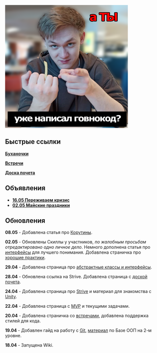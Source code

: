 <img src="attachments/meme1.png" width="400" height="400">

## Быстрые ссылки

[**Буханочки**](team/team_index.md)

[**Встречи**](team/meetings.md)

[**Доска почета**](team/hall_of_fame.md)

## Объявления

- [**16.05 Переживаем кризис**](announces/05-16.md)
- [**02.05 Майские праздники**](announces/05-02.md)

## Обновления

**08.05** - Добавлена статья про [Корутины](learn/lvl_2/2_2_coroutines.md).

**02.05** - Обновлены Скиллы у участников, *по жалобным просьбам отредактировано одно личное дело*. Немного дополнена статья про [интерфейсы](learn/lvl_2/2_1_abstracts_interfaces.md) для лучшего понимания. Добавлена страничка про [хорошие практики](learn/lvl_4/best_practices.md).

**29.04** - Добавлена страница про [абстрактные классы и интерфейсы](learn/lvl_2/2_1_abstracts_interfaces.md).

**28.04** - Обновлена ссылка на Strive. Добавлена страница с [доской почета](team/hall_of_fame.md).

**24.04** - Добавлена страница про [Strive](guides/strive.md) и материал для знакомства с [Unity](learn/lvl_1/1_2_unity_start.md).

**22.04** - Добавлена страница с [MVP](project/mvp_reqs.md) и текущими задачами.

**20.04** - Добавлена страничка со [встречами](team/meetings.md), добавлена поддержка стилей для кода.

**19.04** - Добавлен гайд на работу с [Git](guides/git.md), [материал](learn/lvl_2/OOP_base.md) по Базе ООП на 2-м уровне.

**18.04** - Запущена Wiki.